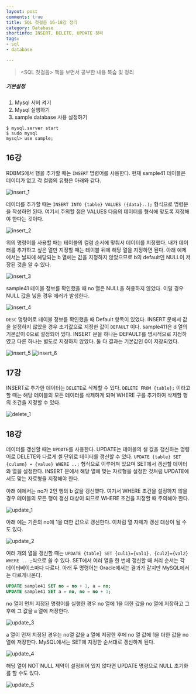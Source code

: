 ```yaml
---
layout: post
comments: true
title: SQL 첫걸음 16-18강 정리
category: Database
shortinfo: INSERT, DELETE, UPDATE 정리
tags:
- sql
- database

---
```




> <SQL 첫걸음> 책을 보면서 공부한 내용 복습 및 정리



##### 기본설정

1. Mysql 서버 켜기
2. Mysql 실행하기
3. sample database 사용 설정하기

```shell
$ mysql.server start
$ sudo mysql
mysql> use sample;
```



## 16강

RDBMS에서 행을 추가할 때는 `INSERT` 명령어를 사용한다. 현재 sample41 테이블은 데이터가 없고 각 컬럼의 유형은 아래와 같다.

![insert_1]({{site.baseurl}}/public/img/database/insert_1.png)

데이터를 추가할 때는 `INSERT INTO {table} VALUES ({data}..);` 형식으로 명령문을 작성하면 된다. 여기서 주의할 점은  VALUES 다음의 데이터를 형식에 맞도록 지정해야 한다는 것이다.

![insert_2]({{site.baseurl}}/public/img/database/insert_2.png)

위의 명령어를 사용할 때는 테이블의 컬럼 순서에 맞춰서 데이터를 지정했다. 내가 데이터를 추가하고 싶은 열만 지정할 때는 테이블 뒤에 해당 열을 지정하면 된다. 아래 예제에서는 날짜에 해당되는 b 열에는 값을 지정하지 않았으므로 b의 default인 NULL이 저장된 것을 알 수 있다.

![insert_3]({{site.baseurl}}/public/img/database/insert_3.png)

sample41 테이블 정보를 확인했을 때 no 열은 NULL을 허용하지 않았다. 이럴 경우 NULL 값을 넣을 경우 에러가 발생한다.

![insert_4]({{site.baseurl}}/public/img/database/insert_4.png)

`DESC` 명령어로 테이블 정보를 확인했을 때 Default 항목이 있었다. INSERT 문에서 값을 설정하지 않았을 경우 초기값으로 지정한 값이 `DEFAULT` 이다. sample411은 d 열의 기본값이 0으로 설정되어 있다. INSERT 문을 하나는  DEFAULT를 명시적으로 지정하였고 다른 하나는 별도로 지정하지 않았다. 둘 다 결과는 기본값인 0이 저장되었다.

![insert_5]({{site.baseurl}}/public/img/database/insert_5.png)
![insert_6]({{site.baseurl}}/public/img/database/insert_6.png)



## 17강

INSERT로 추가한 데이터는 `DELETE`로 삭제할 수 있다. `DELETE FROM {table};` 이라고 할 때는 해당 테이블의 모든 테이터를 삭제하게 되며 WHERE 구를 추가하여 삭제할 행의 조건을 지정할 수 있다.

![delete_1]({{site.baseurl}}/public/img/database/delete_1.png)



## 18강

데이터를 갱신할 때는 `UPDATE`를 사용한다. UPDATE는 테이블의 셀 값을 갱신하는 명령어로 DELETE와 다르게 셀 단위로 데이터를 갱신할 수 있다. `UPDATE {table} SET {culumn} = {value} WHERE ..;` 형식으로 이루어져 있으며 SET에서 갱신할 데이터와 열을 설정한다. INSERT 문에서 해당 열에 맞는 자료형을 설정한 것처럼 UPDATE에서도 맞는 자료형을 지정해야 한다. 

아래 예에서는 no가 2인 행의 b 값을 갱신했다. 여기서 WHERE 조건을 설정하지 않을 경우 테이블의 모든 행이 갱신 대상이 되므로 WHERE 조건을 지정할 때 주의해야 한다.

![update_1]({{site.baseurl}}/public/img/database/update_1.png)

아래 예는 기존의 no에 1을 더한 값으로 갱신한다. 이처럼 열 자체가 갱신 대상이 될 수도 있다.

![update_2]({{site.baseurl}}/public/img/database/update_2.png)

여러 개의 열을 갱신할 때는 `UPDATE {table} SET {cul1}={val1}, {cul2}={val2} WHERE .. ;`식으로 쓸 수 있다. SET에서 여러 열을 한 번에 갱신할 때 처리 순서는 각 데이터베이스마다 다르다. 아래 두 명령어는 Oracle에서는 결과가 같지만 MySQL에서는 다르게나온다.

```sql
UPDATE sample41 SET no = no + 1, a = no;
UPDATE sample41 SET a = no, no = no + 1;
```

no 열이 먼저 지정된 명령어를 실행한 경우 no 열에 1을 더한 값을 no 열에 저장하고 그 후에 그 값을 a 열에 저장한다.

![update_3]({{site.baseurl}}/public/img/database/update_3.png)

a 열이 먼저 지정된 경우는 no열 값을 a 열에 저장한 후에 no 열 값에 1을 더한 값을 no 열에 저장한다. MySQL에서는 SET에 지정한 순서대로 갱신하게 된다.

![update_4]({{site.baseurl}}/public/img/database/update_4.png)

 해당 열이 NOT NULL 제약이 설정되어 있지 않다면 UPDATE 명령으로 NULL 초기화를 할 수도 있다. 

![update_5]({{site.baseurl}}/public/img/database/update_5.png)